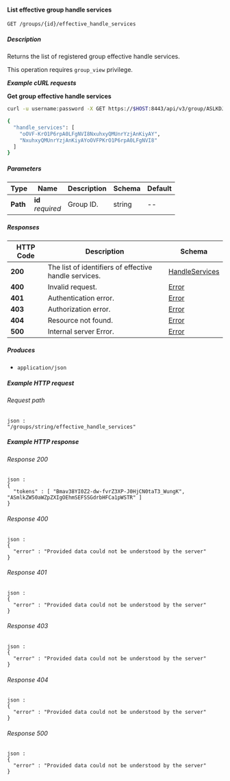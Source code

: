 
<a name="list_effective_group_handle_services"></a>
#### List effective group handle services
```
GET /groups/{id}/effective_handle_services
```


##### Description
Returns the list of registered group effective handle services.

This operation requires `group_view` privilege.

***Example cURL requests***

**Get group effective handle services**
```bash
curl -u username:password -X GET https://$HOST:8443/api/v3/group/ASLKDJHAKLJSDHJKASD/effective_handle_services

{
  "handle_services": [
    "oOVF-KrO1P6rpA0LFgNVI8NxuhxyQMUnrYzjAnKiyAY",
    "NxuhxyQMUnrYzjAnKiyAYoOVFPKrO1P6rpA0LFgNVI8"
  ]
}
```


##### Parameters

|Type|Name|Description|Schema|Default|
|---|---|---|---|---|
|**Path**|**id**  <br>*required*|Group ID.|string|--|


##### Responses

|HTTP Code|Description|Schema|
|---|---|---|
|**200**|The list of identifiers of effective handle services.|[HandleServices](../definitions/HandleServices.md#handleservices)|
|**400**|Invalid request.|[Error](../definitions/Error.md#error)|
|**401**|Authentication error.|[Error](../definitions/Error.md#error)|
|**403**|Authorization error.|[Error](../definitions/Error.md#error)|
|**404**|Resource not found.|[Error](../definitions/Error.md#error)|
|**500**|Internal server Error.|[Error](../definitions/Error.md#error)|


##### Produces

* `application/json`


##### Example HTTP request

###### Request path
```
json :
"/groups/string/effective_handle_services"
```


##### Example HTTP response

###### Response 200
```
json :
{
  "tokens" : [ "Bmav38YI0Z2-dw-fvrZ3XP-J0HjCN0taT3_WungK", "ASmlkZW50aWZpZXIgOEhmSEFSSGdrbHFCa1pWSTR" ]
}
```


###### Response 400
```
json :
{
  "error" : "Provided data could not be understood by the server"
}
```


###### Response 401
```
json :
{
  "error" : "Provided data could not be understood by the server"
}
```


###### Response 403
```
json :
{
  "error" : "Provided data could not be understood by the server"
}
```


###### Response 404
```
json :
{
  "error" : "Provided data could not be understood by the server"
}
```


###### Response 500
```
json :
{
  "error" : "Provided data could not be understood by the server"
}
```



